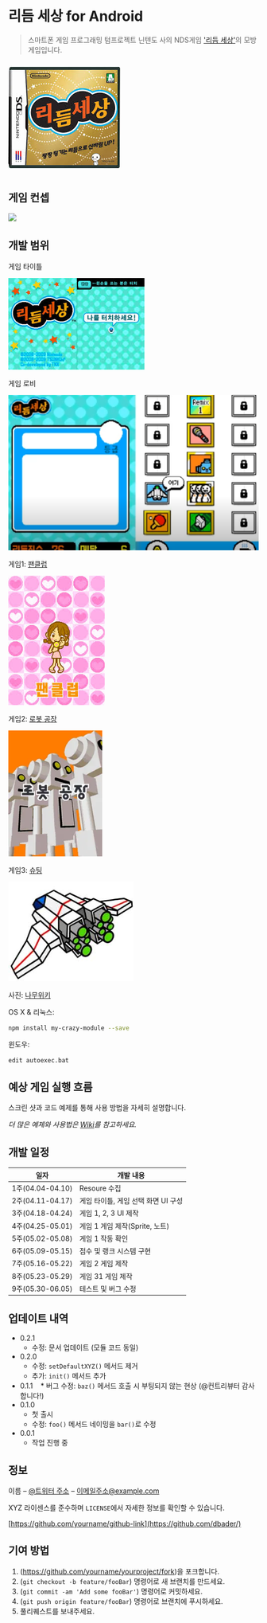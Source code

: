 # 리듬 세상 for Android
> 스마트폰 게임 프로그래밍 텀프로젝트
닌텐도 사의 NDS게임 ['리듬 세상'](https://www.youtube.com/watch?v=FwdBLgFA7qM&ab_channel=Japancommercials4U2)의 모방 게임입니다.

![](READMEImg/메인이미지.jpg)

## 게임 컨셉
![](../header.png)

## 개발 범위
게임 타이틀

![](READMEImg/게임타이틀.jpg)

게임 로비

![](READMEImg/게임로비.png)


게임1: [팬클럽](https://www.youtube.com/watch?v=e90ZA60n7wo&pp=ygUX66as65Os7IS47IOBIO2MrO2BtOufvSA%3D)

![](READMEImg/팬클럽.jpg)

게임2: [로봇 공장](https://www.youtube.com/watch?v=p16F9XIyFcU&pp=ygUZ66as65Os7IS47IOBIOuhnOu0h-qzteyepQ%3D%3D)

![](READMEImg/로봇공장.webp)

게임3: [슈팅](https://www.youtube.com/watch?v=82T71E_IBuQ&pp=ygUT66as65Os7IS47IOBIOyKiO2MhQ%3D%3D)

![](READMEImg/슈팅.jpg)

사진: [나무위키](https://namu.wiki/w/%EB%A6%AC%EB%93%AC%20%EC%84%B8%EC%83%81/%EC%88%98%EB%A1%9D%20%EA%B2%8C%EC%9E%84)


OS X & 리눅스:

```sh
npm install my-crazy-module --save
```

윈도우:

```sh
edit autoexec.bat
```

## 예상 게임 실행 흐름

스크린 샷과 코드 예제를 통해 사용 방법을 자세히 설명합니다.

_더 많은 예제와 사용법은 [Wiki][wiki]를 참고하세요._

## 개발 일정

|일자|개발 내용|
|--|--|
|1주(04.04-04.10)|Resoure 수집|
|2주(04.11-04.17)|게임 타이틀, 게임 선택 화면 UI 구성|
|3주(04.18-04.24)|게임 1, 2, 3 UI 제작|
|4주(04.25-05.01)|게임 1 게임 제작(Sprite, 노트)|
|5주(05.02-05.08)|게임 1 작동 확인|
|6주(05.09-05.15)|점수 및 랭크 시스템 구현|
|7주(05.16-05.22)|게임 2 게임 제작|
|8주(05.23-05.29)|게임 31 게임 제작|
|9주(05.30-06.05)|테스트 및 버그 수정|

## 업데이트 내역

* 0.2.1
    * 수정: 문서 업데이트 (모듈 코드 동일)
* 0.2.0
    * 수정: `setDefaultXYZ()` 메서드 제거
    * 추가: `init()` 메서드 추가
* 0.1.1
    * 버그 수정: `baz()` 메서드 호출 시 부팅되지 않는 현상 (@컨트리뷰터 감사합니다!)
* 0.1.0
    * 첫 출시
    * 수정: `foo()` 메서드 네이밍을 `bar()`로 수정
* 0.0.1
    * 작업 진행 중

## 정보

이름 – [@트위터 주소](https://twitter.com/dbader_org) – 이메일주소@example.com

XYZ 라이센스를 준수하며 ``LICENSE``에서 자세한 정보를 확인할 수 있습니다.

[https://github.com/yourname/github-link](https://github.com/dbader/)

## 기여 방법

1. (<https://github.com/yourname/yourproject/fork>)을 포크합니다.
2. (`git checkout -b feature/fooBar`) 명령어로 새 브랜치를 만드세요.
3. (`git commit -am 'Add some fooBar'`) 명령어로 커밋하세요.
4. (`git push origin feature/fooBar`) 명령어로 브랜치에 푸시하세요. 
5. 풀리퀘스트를 보내주세요.

<!-- Markdown link & img dfn's -->
[npm-image]: https://img.shields.io/npm/v/datadog-metrics.svg?style=flat-square
[npm-url]: https://npmjs.org/package/datadog-metrics
[npm-downloads]: https://img.shields.io/npm/dm/datadog-metrics.svg?style=flat-square
[travis-image]: https://img.shields.io/travis/dbader/node-datadog-metrics/master.svg?style=flat-square
[travis-url]: https://travis-ci.org/dbader/node-datadog-metrics
[wiki]: https://github.com/yourname/yourproject/wiki